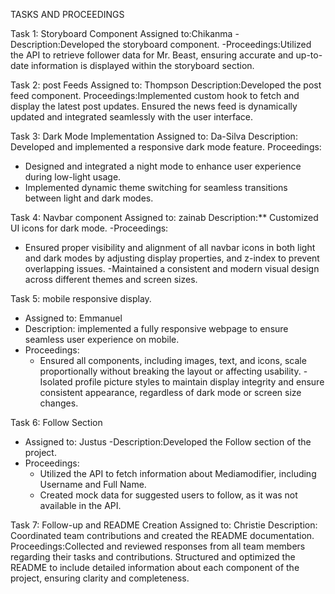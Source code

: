 TASKS AND PROCEEDINGS

Task 1: Storyboard Component
Assigned to:Chikanma
-Description:Developed the storyboard component.
-Proceedings:Utilized the API to retrieve follower data for Mr. Beast, ensuring accurate and up-to-date information is displayed within the storyboard section.

Task 2: post Feeds
Assigned to: Thompson 
Description:Developed the post feed component.
Proceedings:Implemented custom hook to fetch and display the latest post updates. Ensured the news feed is dynamically updated and integrated seamlessly with the user interface.

Task 3: Dark Mode Implementation
Assigned to: Da-Silva
Description: Developed and implemented a responsive dark mode feature.
Proceedings:
  - Designed and integrated a night mode to enhance user experience during low-light usage.
  - Implemented dynamic theme switching for seamless transitions between light and dark modes.

Task 4: Navbar component
Assigned to:  zainab
Description:** Customized UI icons for dark mode.
-Proceedings:
  - Ensured proper visibility and alignment of all navbar icons in both light and dark modes by adjusting display properties, and z-index to prevent overlapping issues.
-Maintained a consistent and modern visual design across different themes and screen sizes.

 Task 5: mobile responsive display.
- Assigned to: Emmanuel
- Description: implemented a fully responsive webpage to ensure seamless user experience on mobile.
- Proceedings:
  - Ensured all components, including images, text, and icons, scale proportionally without breaking the layout or affecting usability.
-Isolated profile picture styles to maintain display integrity and ensure consistent appearance, regardless of dark mode or screen size changes.

 Task 6: Follow Section
- Assigned to: Justus 
-Description:Developed the Follow section of the project.
- Proceedings:
  - Utilized the API to fetch information about Mediamodifier, including Username and Full Name.
  - Created mock data for suggested users to follow, as it was not available in the API.

 Task 7: Follow-up and README Creation
Assigned to: Christie
Description: Coordinated team contributions and created the README documentation.
Proceedings:Collected and reviewed responses from all team members regarding their tasks and contributions.
Structured and optimized the README to include detailed information about each component of the project, ensuring clarity and completeness.
